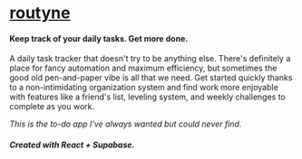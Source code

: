 # [routyne](https://www.routyne.app/)
#### Keep track of your daily tasks.  Get more done.

A daily task tracker that doesn't try to be anything else. There's definitely a place for fancy automation and maximum efficiency, but sometimes the good old pen-and-paper vibe is all that we need. Get started quickly thanks to a non-intimidating organization system and find work more enjoyable with features like a friend's list, leveling system, and weekly challenges to complete as you work.

*This is the to-do app I've always wanted but could never find.*
##### Created with React + Supabase.